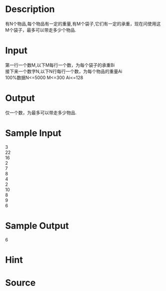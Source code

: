 
# Description

<div class="content"><p>有N个物品,每个物品有一定的重量,有M个袋子,它们有一定的承重，现在问使用这M个袋子，最多可以带走多少个物品.</p></div>

# Input

<div class="content"><div>
<div>第一行一个数M,以下M每行一个数，为每个袋子的承重Bi</div>
<div>接下来一个数字N,以下N行每行一个数，为每个物品的重量Ai</div>
<div>100%数据N&lt;=5000 M&lt;=300 Ai&lt;=128</div>
</div></div>

# Output

<div class="content"><p>仅一个数，为最多可以带走多少物品.</p></div>

# Sample Input

<div class="content"><span class="sampledata">3<br/>
22<br/>
16<br/>
2<br/>
7<br/>
8<br/>
4<br/>
2<br/>
10<br/>
8<br/>
9<br/>
6<br/>
</span></div>

# Sample Output

<div class="content"><span class="sampledata">6<br/>
</span></div>

# Hint

<div class="content"><p></p></div>

# Source

<div class="content"><p><a href="problemset.php?search="></a></p></div>

